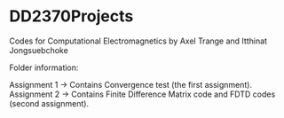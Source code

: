 # DD2370Projects
Codes for Computational Electromagnetics
by Axel Trange and Itthinat Jongsuebchoke

Folder information:

Assignment 1 -> Contains Convergence test (the first assignment).
Assignment 2 -> Contains Finite Difference Matrix code and FDTD codes (second assignment).

